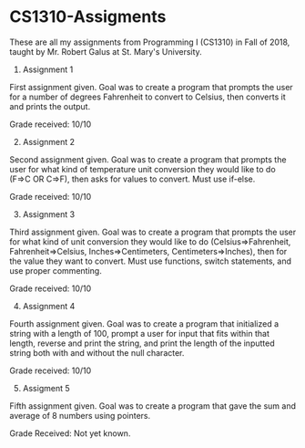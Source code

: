 # CS1310-Assigments

These are all my assignments from Programming I (CS1310) in Fall of 2018, taught by Mr. Robert Galus at St. Mary's University.

1. Assignment 1

First assignment given. Goal was to create a program that prompts the user for a number of degrees Fahrenheit to convert to Celsius,
then converts it and prints the output.

Grade received: 10/10

2. Assignment 2

Second assignment given. Goal was to create a program that prompts the user for what kind of temperature unit conversion they would
like to do (F=>C OR C=>F), then asks for values to convert. Must use if-else.

Grade received: 10/10

3. Assignment 3

Third assignment given. Goal was to create a program that prompts the user for what kind of unit conversion they would like to do 
(Celsius=>Fahrenheit, Fahrenheit=>Celsius, Inches=>Centimeters, Centimeters=>Inches), then for the value they want to convert. Must use
functions, switch statements, and use proper commenting.

Grade received: 10/10

4. Assignment 4

Fourth assignment given. Goal was to create a program that initialized a string with a length of 100, prompt a user for input that fits within that length, reverse and print the string, and print the length of the inputted string both with and without the null character.

Grade received: 10/10

5. Assigment 5

Fifth assignment given. Goal was to create a program that gave the sum and average of 8 numbers using pointers.

Grade Received: Not yet known.
